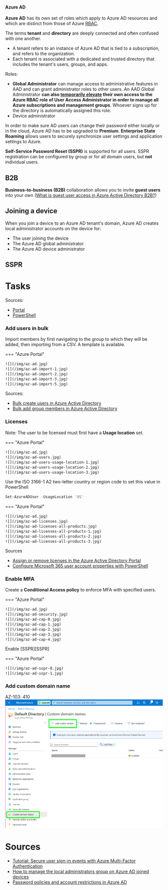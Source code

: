 #### Azure AD

**Azure AD** has its own set of roles which apply to Azure AD resources and which are distinct from those of Azure [RBAC](#iam).

The terms **tenant** and **directory** are deeply connected and often confused with one another. 

- A tenant refers to an instance of Azure AD that is tied to a subscription, and refers to the organization.
- Each tenant is associated with a dedicated and trusted directory that includes the tenant's users, groups, and apps.

Roles:

- **Global Administrator** can manage access to administrative features in AAD and can grant administrator roles to other users. An AAD Global Administrator **can also [temporarily elevate](RBAC#elevate-permissions) their own access to the Azure RBAC role of User Access Administrator in order to manage all Azure subscriptions and management groups**. Whoever signs up for the directory is automatically assigned this role.
- Device administrator

In order to make sure AD users can change their password either locally or in the cloud, Azure AD has to be upgraded to **Premium**. **Enterprise State Roaming** allows users to securely synchronize user settings and application settings to Azure.

**Self-Service Password Reset (SSPR)** is supported for all users. SSPR registration can be configured by group or for all domain users, but **not** individual users.

## B2B
**Business-to-business (B2B)** collaboration allows you to invite **guest users** into your own ([What is guest user access in Azure Active Directory B2B?](https://docs.microsoft.com/en-us/azure/active-directory/external-identities/what-is-b2b))

## Joining a device
When you join a device to an Azure AD tenant's domain, Azure AD creates local administrator accounts on the device for:
- The user joining the device
- The Azure AD global administrator
- The Azure AD device administrator

## SSPR

# Tasks

Sources:
- [Portal](https://docs.microsoft.com/en-us/azure/active-directory/external-identities/b2b-quickstart-add-guest-users-portal#add-a-new-guest-user-in-azure-ad)
- [PowerShell](https://docs.microsoft.com/en-us/powershell/module/azuread/new-azureadmsinvitation?view=azureadps-2.0)


### Add users in bulk


Import members by first navigating to the group to which they will be added, then importing from a CSV. A template is available.

=== "Azure Portal"

    ![](/img/az-ad.jpg)
    ![](/img/az-ad-import-1.jpg)
    ![](/img/az-ad-import-2.jpg)
    ![](/img/az-ad-import-3.jpg)
    ![](/img/az-ad-import-5.jpg)

Sources:

- [Bulk create users in Azure Active Directory](https://docs.microsoft.com/en-us/azure/active-directory/enterprise-users/users-bulk-add)
- [Bulk add group members in Azure Active Directory](https://docs.microsoft.com/en-us/azure/active-directory/enterprise-users/groups-bulk-import-members)

### Licenses


Note: The user to be licensed must first have a **Usage location** set.

=== "Azure Portal"

    ![](/img/az-ad.jpg)
    ![](/img/az-ad-users.jpg)
    ![](/img/az-ad-users-usage-location-1.jpg)
    ![](/img/az-ad-users-usage-location-2.jpg)
    ![](/img/az-ad-users-usage-location-3.jpg)
    

Use the ISO 3166-1 A2 two-letter country or region code to set this value in PowerShell
```powershell
Set-AzureADUser -UsageLocation 'US'
```
=== "Azure Portal"

    ![](/img/az-ad.jpg)
    ![](/img/az-ad-licenses.jpg)
    ![](/img/az-ad-licenses-all-products.jpg)
    ![](/img/az-ad-licenses-all-products-1.jpg)
    ![](/img/az-ad-licenses-all-products-2.jpg)
    ![](/img/az-ad-licenses-all-products-3.jpg)

Sources

- [Assign or remove licenses in the Azure Active Directory Portal](https://docs.microsoft.com/en-us/azure/active-directory/fundamentals/license-users-groups)
- [Configure Microsoft 365 user account properties with PowerShell](https://docs.microsoft.com/en-us/microsoft-365/enterprise/configure-user-account-properties-with-microsoft-365-powershell?view=o365-worldwide)

### Enable MFA

Create a **Conditional Access policy** to enforce MFA with specified users.

=== "Azure Portal"

    ![](/img/az-ad.jpg)
    ![](/img/az-ad-security.jpg)
    ![](/img/az-ad-cap-0.jpg)
    ![](/img/az-ad-cap-1.jpg)
    ![](/img/az-ad-cap-2.jpg)
    ![](/img/az-ad-cap-3.jpg)
    ![](/img/az-ad-cap-4.jpg)


Enable [SSPR][SSPR]

=== "Azure Portal"

    ![](/img/az-ad-sspr-0.jpg)
    ![](/img/az-ad-sspr-1.jpg)

### Add custom domain name
AZ-103: 410
![](/img/az-ad-domain-name.jpg)
# Sources
- [Tutorial: Secure user sign-in events with Azure Multi-Factor Authentication](https://docs.microsoft.com/en-in/azure/active-directory/authentication/tutorial-enable-azure-mfa)
- [How to manage the local administrators group on Azure AD joined devices](https://docs.microsoft.com/en-us/azure/active-directory/devices/assign-local-admin)
- [Password policies and account restrictions in Azure AD](https://docs.microsoft.com/en-us/azure/active-directory/authentication/concept-sspr-policy#administrator-reset-policy-differences)